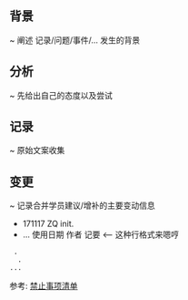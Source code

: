 
## 背景
~ 阐述 记录/问题/事件/... 发生的背景

## 分析
~ 先给出自己的态度以及尝试

## 记录
~ 原始文案收集

## 变更
~ 记录合并学员建议/增补的主要变动信息

- 171117 ZQ init.
- ... 使用日期 作者 记要 <-- 这种行格式来嗯哼


```
 .
  .
...
```
参考: [禁止事项清单](https://github.com/GC4WP/common/wiki/HbNotDoIt)